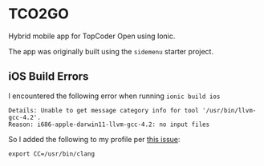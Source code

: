 TCO2GO
=====================

Hybrid mobile app for TopCoder Open using Ionic.

The app was originally built using the `sidemenu` starter project.

## iOS Build Errors

I encountered the following error when running `ionic build ios` 

    Details: Unable to get message category info for tool '/usr/bin/llvm-gcc-4.2'.
    Reason: i686-apple-darwin11-llvm-gcc-4.2: no input files
    
So I added the following to my profile per [this issue](https://github.com/HipByte/motion-cocoapods/issues/12):

    export CC=/usr/bin/clang